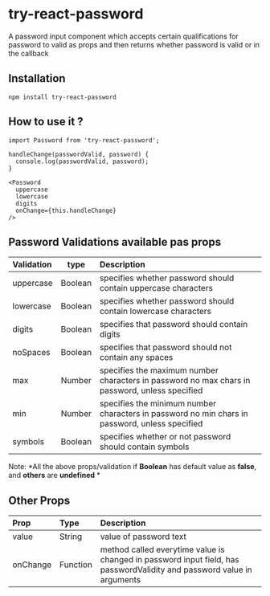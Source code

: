 # try-react-password
A password input component which accepts certain qualifications for password to valid as props and then returns whether password is valid or in the callback

## Installation

```
npm install try-react-password
```

## How to use it ?

```
import Password from 'try-react-password';

handleChange(passwordValid, password) {
  console.log(passwordValid, password);
}

<Password
  uppercase
  lowercase
  digits
  onChange={this.handleChange}
/>
```
## Password Validations available pas props

| Validation | type | Description |
| :--- | :---: | :--- |
| uppercase | Boolean | specifies whether password should contain uppercase characters |
| lowercase | Boolean |specifies whether password should contain lowercase characters |
| digits | Boolean | specifies that password should contain digits |
| noSpaces | Boolean |specifies that password should not contain any spaces |
| max | Number | specifies the maximum number characters in password no max chars in password, unless specified |
| min | Number | specifies the minimum number characters in password no min chars in password, unless specified |
| symbols | Boolean | specifies whether or not password should contain symbols |

Note: *All the above props/validation if **Boolean** has default value as **false**, and **others** are **undefined** *
## Other Props

| Prop | Type | Description |
| :--- | :--- | :--- |
| value | String | value of password text |
| onChange | Function | method called everytime value is changed in password input field, has passwordValidity and password value in arguments |
